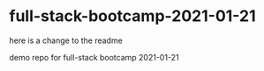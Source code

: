 # full-stack-bootcamp-2021-01-21
here is a change to the readme

demo repo for full-stack bootcamp 2021-01-21

